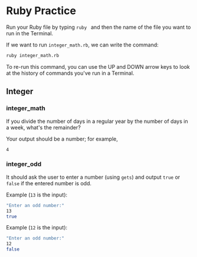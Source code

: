 # Ruby Practice

Run your Ruby file by typing `ruby ` and then the name of the file you want to run in the Terminal.

If we want to run `integer_math.rb`, we can write the command:

```bash
ruby integer_math.rb
```

To re-run this command, you can use the UP and DOWN arrow keys to look at the history of commands you've run in a Terminal.

## Integer

### integer_math
If you divide the number of days in a regular year by the number of days in a week, what's the remainder?

Your output should be a number; for example,
```
4
```

### integer_odd
It should ask the user to enter a number (using `gets`) and output `true` or `false` if the entered number is odd.

Example (`13` is the input):
```bash
"Enter an odd number:"
13
true
```

Example (`12` is the input):
```bash
"Enter an odd number:"
12
false
```
